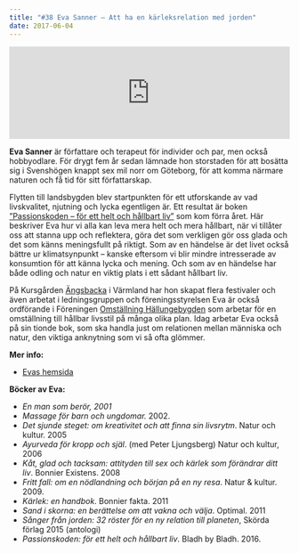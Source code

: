 ```yaml
---
title: "#38 Eva Sanner – Att ha en kärleksrelation med jorden"
date: 2017-06-04
---
```


<iframe src="https://w.soundcloud.com/player/?url=https%3A//api.soundcloud.com/tracks/325963177&amp;color=001665&amp;auto_play=false&amp;hide_related=false&amp;show_comments=true&amp;show_user=true&amp;show_reposts=false" width="100%" height="166" frameborder="no" scrolling="no"></iframe>

**Eva Sanner** är författare och terapeut för individer och par, men också hobbyodlare. För drygt fem år sedan lämnade hon storstaden för att bosätta sig i Svenshögen knappt sex mil norr om Göteborg, för att komma närmare naturen och få tid för sitt författarskap.

Flytten till landsbygden blev startpunkten för ett utforskande av vad livskvalitet, njutning och lycka egentligen är. Ett resultat är boken [”Passionskoden – för ett helt och hållbart liv”](http://www.evasanner.se/bocker/) som kom förra året. Här beskriver Eva hur vi alla kan leva mera helt och mera hållbart, när vi tillåter oss att stanna upp och reflektera, göra det som verkligen gör oss glada och det som känns meningsfullt på riktigt. Som av en händelse är det livet också bättre ur klimatsynpunkt – kanske eftersom vi blir mindre intresserade av konsumtion för att känna lycka och mening. Och som av en händelse har både odling och natur en viktig plats i ett sådant hållbart liv.

På Kursgården [Ängsbacka](http://www.angsbacka.se/) i Värmland har hon skapat flera festivaler och även arbetat i ledningsgruppen och föreningsstyrelsen Eva är också ordförande i Föreningen [Omställning Hällungebygden](http://www.hallungebygden.se/) som arbetar för en omställning till hållbar livsstil på många olika plan. Idag arbetar Eva också på sin tionde bok, som ska handla just om relationen mellan människa och natur, den viktiga anknytning som vi så ofta glömmer.

**Mer info:**

- [Evas hemsida](http://www.evasanner.se/)

**Böcker av Eva:**

- _En man som berör, 2001_
- _Massage för barn och ungdomar._ 2002.
- _Det sjunde steget: om kreativitet och att finna sin livsrytm_. Natur och kultur. 2005
- _Ayurveda för kropp och själ_. (med Peter Ljungsberg) Natur och kultur, 2006
- _Kåt, glad och tacksam: attityden till sex och kärlek som förändrar ditt liv_. Bonnier Existens. 2008
- _Fritt fall: om en nödlandning och början på en ny resa_. Natur & kultur. 2009.
- _Kärlek: en handbok_. Bonnier fakta. 2011
- _Sand i skorna: en berättelse om att vakna och välja_. Optimal. 2011
- _Sånger från jorden: 32 röster för en ny relation till planeten_, Skörda förlag 2015 (antologi)
- _Passionskoden: för ett helt och hållbart liv_. Bladh by Bladh. 2016.
